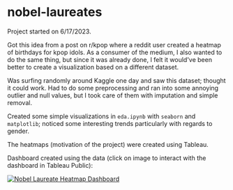 # nobel-laureates

Project started on 6/17/2023.

Got this idea from a post on r/kpop where a reddit user created a heatmap of birthdays for kpop idols. As a consumer of the medium, I also wanted to do the same thing, but since it was already done, I felt it would've been better to create a visualization based on a different dataset.

Was surfing randomly around Kaggle one day and saw this dataset; thought it could work. Had to do some preprocessing and ran into some annoying outlier and null values, but I took care of them with imputation and simple removal.

Created some simple visualizations in `eda.ipynb` with `seaborn` and `matplotlib`; noticed some interesting trends particularly with regards to gender.

The heatmaps (motivation of the project) were created using Tableau.

Dashboard created using the data (click on image to interact with the dashboard in Tableau Public):

<div class='tableauPlaceholder' id='viz1687062804370' style='position: relative'><noscript><a href='https://public.tableau.com/app/profile/daniel.huang3227/viz/nobel_laureates/NobelLaureateHeatmapDashboard'><img alt='Nobel Laureate Heatmap Dashboard ' src='https:&#47;&#47;public.tableau.com&#47;static&#47;images&#47;no&#47;nobel_laureates&#47;NobelLaureateHeatmapDashboard&#47;1_rss.png' style='border: none' /></a></noscript><object class='tableauViz'  style='display:none;'><param name='host_url' value='https%3A%2F%2Fpublic.tableau.com%2F' /> <param name='embed_code_version' value='3' /> <param name='site_root' value='' /><param name='name' value='nobel_laureates&#47;NobelLaureateHeatmapDashboard' /><param name='tabs' value='no' /><param name='toolbar' value='yes' /><param name='static_image' value='https:&#47;&#47;public.tableau.com&#47;static&#47;images&#47;no&#47;nobel_laureates&#47;NobelLaureateHeatmapDashboard&#47;1.png' /> <param name='animate_transition' value='yes' /><param name='display_static_image' value='yes' /><param name='display_spinner' value='yes' /><param name='display_overlay' value='yes' /><param name='display_count' value='yes' /><param name='language' value='en-US' /></object></div>                <script type='text/javascript'>                    var divElement = document.getElementById('viz1687062804370');                    var vizElement = divElement.getElementsByTagName('object')[0];                    if ( divElement.offsetWidth > 800 ) { vizElement.style.width='1000px';vizElement.style.height='827px';} else if ( divElement.offsetWidth > 500 ) { vizElement.style.width='1000px';vizElement.style.height='827px';} else { vizElement.style.width='100%';vizElement.style.height='1027px';}                     var scriptElement = document.createElement('script');                    scriptElement.src = 'https://public.tableau.com/javascripts/api/viz_v1.js';                    vizElement.parentNode.insertBefore(scriptElement, vizElement);                </script>